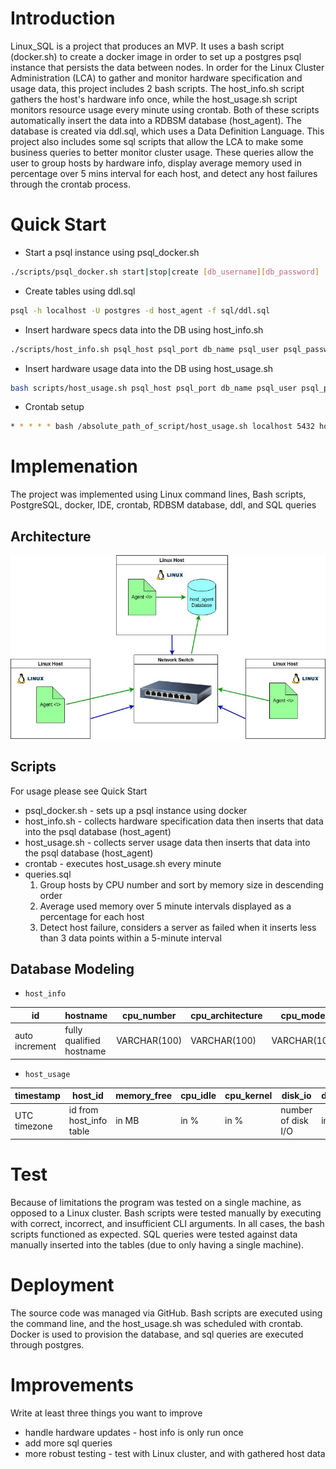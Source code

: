 # Introduction
Linux_SQL is a project that produces an MVP. It uses a bash script (docker.sh) to create a docker image in order to set up a postgres psql instance that persists the data between nodes. In order for the Linux Cluster Administration (LCA) to gather and monitor hardware specification and usage data, this project includes 2 bash scripts. The host_info.sh script gathers the host's hardware info once, while the host_usage.sh script monitors resource usage every minute using crontab. Both of these scripts automatically insert the data into a RDBSM database (host_agent). The database is created via ddl.sql, which uses a Data Definition Language. This project also includes some sql scripts that allow the LCA to make some business queries to better monitor cluster usage. These queries allow the user to group hosts by hardware info, display average memory used in percentage over 5 mins interval for each host, and detect any host failures through the crontab process. 

# Quick Start
- Start a psql instance using psql_docker.sh
```bash
./scripts/psql_docker.sh start|stop|create [db_username][db_password]
```
- Create tables using ddl.sql
```bash
psql -h localhost -U postgres -d host_agent -f sql/ddl.sql
```
- Insert hardware specs data into the DB using host_info.sh
```bash
./scripts/host_info.sh psql_host psql_port db_name psql_user psql_password
```
- Insert hardware usage data into the DB using host_usage.sh
```bash
bash scripts/host_usage.sh psql_host psql_port db_name psql_user psql_password
```
- Crontab setup
```bash
* * * * * bash /absolute_path_of_script/host_usage.sh localhost 5432 host_agent postgres password > /tmp/host_usage.log
```

# Implemenation
The project was implemented using Linux command lines, Bash scripts, PostgreSQL, docker, IDE, crontab, RDBSM database, ddl, and SQL queries

## Architecture
![architecture cluster diagram](./assets/architecture_cluster_diagram.jpg)

## Scripts
For usage please see Quick Start
- psql_docker.sh - sets up a psql instance using docker
- host_info.sh - collects hardware specification data then inserts that data into the psql database (host_agent)
- host_usage.sh - collects server usage data then inserts that data into the psql database (host_agent)
- crontab - executes host_usage.sh every minute
- queries.sql 
  1. Group hosts by CPU number and sort by memory size in descending order
  2. Average used memory over 5 minute intervals displayed as a percentage for each host
  3. Detect host failure, considers a server as failed when it inserts less than 3 data points within a 5-minute interval


## Database Modeling
- `host_info`

| id | hostname | cpu_number | cpu_architecture | cpu_model | cpu_mhz | l2_cache | total_mem | timestamp |
|----|----------|------------|------------------|-----------|---------|----------|-----------|-----------|
|  auto increment  |   fully qualified hostname       |   VARCHAR(100)         |      VARCHAR(100)            |     VARCHAR(100)      |    NUMERIC     |     in kB     |         in kB  |      current time in UTC     |

- `host_usage`

| timestamp | host_id | memory_free | cpu_idle | cpu_kernel | disk_io | disk_available |
|-----------|---------|-------------|----------|------------|---------|----------------|
| UTC timezone | id from host_info table | in MB | in % | in % | number of disk I/O | in MB |

# Test
Because of limitations the program was tested on a single machine, as opposed to a Linux cluster. Bash scripts were tested manually by executing with correct, incorrect, and insufficient CLI arguments. In all cases, the bash scripts functioned as expected. SQL queries were tested against data manually inserted into the tables (due to only having a single machine). 

# Deployment
The source code was managed via GitHub. Bash scripts are executed using the command line, and the host_usage.sh was scheduled with crontab. Docker is used to provision the database, and sql queries are executed through postgres.

# Improvements
Write at least three things you want to improve
- handle hardware updates - host info is only run once
- add more sql queries 
- more robust testing - test with Linux cluster, and with gathered host data
